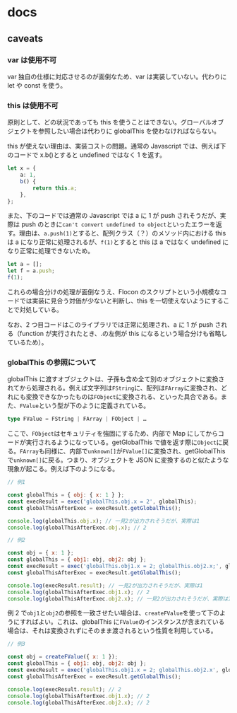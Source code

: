 # docs

## caveats

### var は使用不可

var 独自の仕様に対応させるのが面倒なため、var は実装していない。代わりに let や const を使う。

### this は使用不可

原則として、どの状況であっても this を使うことはできない。グローバルオブジェクトを参照したい場合は代わりに globalThis を使わなければならない。

this が使えない理由は、実装コストの問題。通常の Javascript では、例えば下のコードで x.b()とすると undefined ではなく 1 を返す。

```typescript
let x = {
    a: 1,
    b() {
        return this.a;
    },
};
```

また、下のコードでは通常の Javascript では a に 1 が push されそうだが、実際は push のときに`can't convert undefined to object`といったエラーを返す。理由は、`a.push(1)`とすると、配列クラス（？）のメソッド内における this は a になり正常に処理されるが、`f(1)`とすると this は a ではなく undefined になり正常に処理できないため。

```typescript
let a = [];
let f = a.push;
f(1);
```

これらの場合分けの処理が面倒なうえ、Flocon のスクリプトという小規模なコードでは実装に見合う対価が少ないと判断し、this を一切使えないようにすることで対処している。

なお、2 つ目コードはこのライブラリでは正常に処理され、a に 1 が push される（function が実行されたとき、.の左側が this になるという場合分けも省略しているため）。

### globalThis の参照について

globalThis に渡すオブジェクトは、子孫も含め全て別のオブジェクトに変換されてから処理される。例えば文字列は`FString`に、配列は`FArray`に変換され、どれにも変換できなかったものは`FObject`に変換される、といった具合である。また、`FValue`という型が下のように定義されている。

```typescript
type FValue = FString | FArray | FObject | …
```

ここで、`FObject`はセキュリティを強固にするため、内部で Map にしてからコードが実行されるようになっている。getGlobalThis で値を返す際に`Object`に戻る。`FArray`も同様に、内部で`unknown[]`が`FValue[]`に変換され、getGlobalThis で`unknown[]`に戻る。つまり、オブジェクトを JSON に変換するのと似たような現象が起こる。例えば下のようになる。

```javascript
// 例1

const globalThis = { obj: { x: 1 } };
const execResult = exec('globalThis.obj.x = 2', globalThis);
const globalThisAfterExec = execResult.getGlobalThis();

console.log(globalThis.obj.x); // 一見2が出力されそうだが、実際は1
console.log(globalThisAfterExec.obj.x); // 2
```

```javascript
// 例2

const obj = { x: 1 };
const globalThis = { obj1: obj, obj2: obj };
const execResult = exec('globalThis.obj1.x = 2; globalThis.obj2.x;', globalThis);
const globalThisAfterExec = execResult.getGlobalThis();

console.log(execResult.result); // 一見2が出力されそうだが、実際は1
console.log(globalThisAfterExec.obj1.x); // 2
console.log(globalThisAfterExec.obj2.x); // 一見2が出力されそうだが、実際は1
```

例 2 で`obj1`と`obj2`の参照を一致させたい場合は、`createFValue`を使って下のようにすればよい。これは、globalThis に`FValue`のインスタンスが含まれている場合は、それは変換されずにそのまま渡されるという性質を利用している。

```javascript
// 例3

const obj = createFValue({ x: 1 });
const globalThis = { obj1: obj, obj2: obj };
const execResult = exec('globalThis.obj1.x = 2; globalThis.obj2.x', globalThis);
const globalThisAfterExec = execResult.getGlobalThis();

console.log(execResult.result); // 2
console.log(globalThisAfterExec.obj1.x); // 2
console.log(globalThisAfterExec.obj2.x); // 2
```
